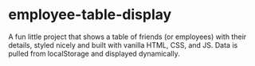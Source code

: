 # employee-table-display
A fun little project that shows a table of friends (or employees) with their details, styled nicely and built with vanilla HTML, CSS, and JS. Data is pulled from localStorage and displayed dynamically.
